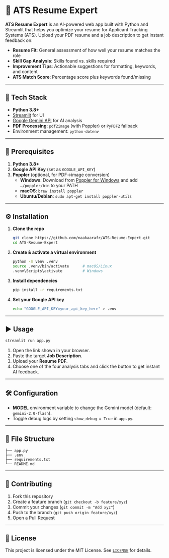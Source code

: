 
# 📄 ATS Resume Expert

**ATS Resume Expert** is an AI-powered web app built with Python and Streamlit that helps you optimize your resume for Applicant Tracking Systems (ATS). Upload your PDF resume and a job description to get instant feedback on:

- **Resume Fit**: General assessment of how well your resume matches the role  
- **Skill Gap Analysis**: Skills found vs. skills required  
- **Improvement Tips**: Actionable suggestions for formatting, keywords, and content  
- **ATS Match Score**: Percentage score plus keywords found/missing  

---

## 🚀 Tech Stack

- **Python 3.8+**  
- [Streamlit](https://streamlit.io/) for UI  
- [Google Gemini API](https://developers.generativeai.google/) for AI analysis  
- **PDF Processing**: `pdf2image` (with Poppler) or `PyPDF2` fallback  
- Environment management: `python-dotenv`

---

## 🔧 Prerequisites

1. **Python 3.8+**  
2. **Google API Key** (set as `GOOGLE_API_KEY`)  
3. **Poppler** (optional, for PDF→image conversion)  
   - **Windows**: Download from [Poppler for Windows](https://github.com/oschwartz10612/poppler-windows/releases/) and add `…/poppler/bin` to your PATH  
   - **macOS**: `brew install poppler`  
   - **Ubuntu/Debian**: `sudo apt-get install poppler-utils`  

---

## ⚙️ Installation

1. **Clone the repo**  
   ```bash
   git clone https://github.com/naakaarafr/ATS-Resume-Expert.git
   cd ATS-Resume-Expert
   ```

2. **Create & activate a virtual environment**

   ```bash
   python -m venv .venv
   source .venv/bin/activate      # macOS/Linux
   .venv\Scripts\activate         # Windows
   ```

3. **Install dependencies**

   ```bash
   pip install -r requirements.txt
   ```

4. **Set your Google API key**

   ```bash
   echo "GOOGLE_API_KEY=your_api_key_here" > .env
   ```

---

## ▶️ Usage

```bash
streamlit run app.py
```

1. Open the link shown in your browser.
2. Paste the target **Job Description**.
3. Upload your **Resume PDF**.
4. Choose one of the four analysis tabs and click the button to get instant AI feedback.

---

## 🛠️ Configuration

* **MODEL** environment variable to change the Gemini model (default: `gemini-2.0-flash`).
* Toggle debug logs by setting `show_debug = True` in `app.py`.

---

## 📁 File Structure

```
├── app.py
├── .env
├── requirements.txt
└── README.md
```

---

## 🤝 Contributing

1. Fork this repository
2. Create a feature branch (`git checkout -b feature/xyz`)
3. Commit your changes (`git commit -m "Add xyz"`)
4. Push to the branch (`git push origin feature/xyz`)
5. Open a Pull Request

---

## 📜 License

This project is licensed under the MIT License. See [`LICENSE`](LICENSE) for details.

